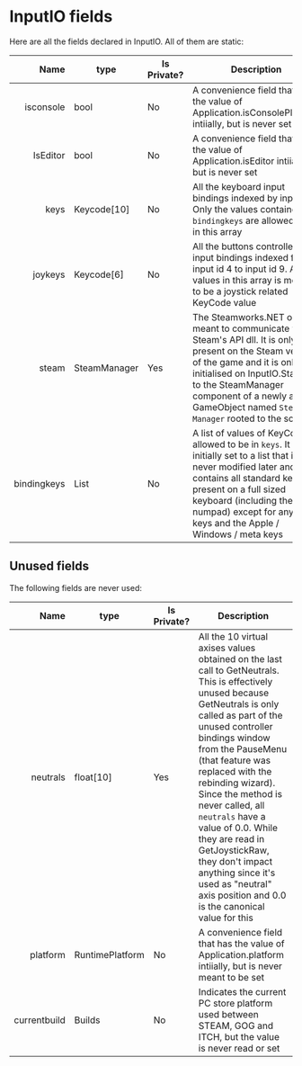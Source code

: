 # InputIO fields
Here are all the fields declared in InputIO. All of them are static:

|Name|type|Is Private?|Description|
|---:|----|-----------|-----------|
|isconsole|bool|No|A convenience field that has the value of Application.isConsolePlatform intiially, but is never set|
|IsEditor|bool|No|A convenience field that has the value of Application.isEditor intiially, but is never set|
|keys|Keycode\[10\]|No|All the keyboard input bindings indexed by input id. Only the values contained in `bindingkeys` are allowed to be in this array|
|joykeys|Keycode\[6\]|No|All the buttons controller input bindings indexed from input id 4 to input id 9. Any values in this array is meant to be a joystick related KeyCode value|
|steam|SteamManager|Yes|The Steamworks.NET object meant to communicate with Steam's API dll. It is only present on the Steam version of the game and it is only initialised on InputIO.StartUp to the SteamManager component of a newly added GameObject named `Steam Manager` rooted to the scene|
|bindingkeys|List<KeyCode>|No|A list of values of KeyCode allowed to be in `keys`. It is initially set to a list that is never modified later and it contains all standard keys present on a full sized keyboard (including the numpad) except for any F keys and the Apple / Windows / meta keys|

## Unused fields
The following fields are never used:

|Name|type|Is Private?|Description|
|---:|----|-----------|-----------|
|neutrals|float\[10\]|Yes|All the 10 virtual axises values obtained on the last call to GetNeutrals. This is effectively unused because GetNeutrals is only called as part of the unused controller bindings window from the PauseMenu (that feature was replaced with the rebinding wizard). Since the method is never called, all `neutrals` have a value of 0.0. While they are read in GetJoystickRaw, they don't impact anything since it's used as "neutral" axis position and 0.0 is the canonical value for this|
|platform|RuntimePlatform|No|A convenience field that has the value of Application.platform intiially, but is never meant to be set|
|currentbuild|Builds|No|Indicates the current PC store platform used between STEAM, GOG and ITCH, but the value is never read or set|
